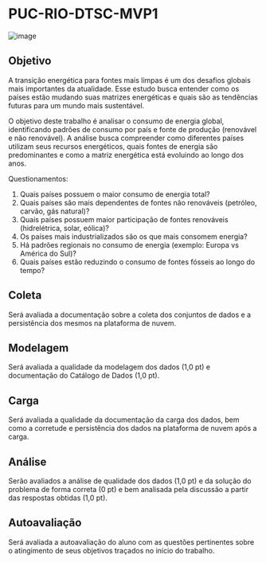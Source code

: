 # PUC-RIO-DTSC-MVP1
![image](https://github.com/user-attachments/assets/e7b32e82-8451-4d0f-82ef-302993d4c875)

## Objetivo
A transição energética para fontes mais limpas é um dos desafios globais mais importantes da atualidade. Esse estudo busca entender como os países estão mudando suas matrizes energéticas e quais são as tendências futuras para um mundo mais sustentável.

O objetivo deste trabalho é analisar o consumo de energia global, identificando padrões de consumo por país e fonte de produção (renovável e não renovável). A análise busca compreender como diferentes países utilizam seus recursos energéticos, quais fontes de energia são predominantes e como a matriz energética está evoluindo ao longo dos anos.

Questionamentos:
1.	Quais países possuem o maior consumo de energia total?
2.	Quais países são mais dependentes de fontes não renováveis (petróleo, carvão, gás natural)?
3.	Quais países possuem maior participação de fontes renováveis (hidrelétrica, solar, eólica)?
4.	Os países mais industrializados são os que mais consomem energia?
5.	Há padrões regionais no consumo de energia (exemplo: Europa vs América do Sul)?
6.	Quais países estão reduzindo o consumo de fontes fósseis ao longo do tempo?


## Coleta
Será avaliada a documentação sobre a coleta dos conjuntos de dados e a persistência dos mesmos na plataforma de nuvem.

## Modelagem 
Será avaliada a qualidade da modelagem dos dados (1,0 pt) e documentação do Catálogo de Dados (1,0 pt).

## Carga  
Será avaliada a qualidade da documentação da carga dos dados, bem como a corretude e persistência dos dados na plataforma de nuvem após a carga.

## Análise 
Serão avaliados a análise de qualidade dos dados (1,0 pt) e da solução do problema de forma correta (0 pt) e bem analisada pela discussão a partir das respostas obtidas (1,0 pt).

## Autoavaliação 
Será avaliada a autoavaliação do aluno com as questões pertinentes sobre o atingimento de seus objetivos traçados no início do trabalho.
